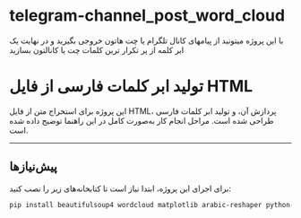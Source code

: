 # telegram-channel_post_word_cloud
با این پروژه میتونید از پیامهای کانال تلگرام یا چت هاتون خروجی بگیرید و در نهایت یک ابر کلمه از پر تکرار ترین کلمات چت یا کانالتون بسازید 

# تولید ابر کلمات فارسی از فایل HTML

این پروژه برای استخراج متن از فایل HTML، پردازش آن، و تولید ابر کلمات فارسی طراحی شده است. مراحل انجام کار به‌صورت کامل در این راهنما توضیح داده شده است.

---

## پیش‌نیازها

برای اجرای این پروژه، ابتدا نیاز است تا کتابخانه‌های زیر را نصب کنید:

```bash
pip install beautifulsoup4 wordcloud matplotlib arabic-reshaper python-bidi
